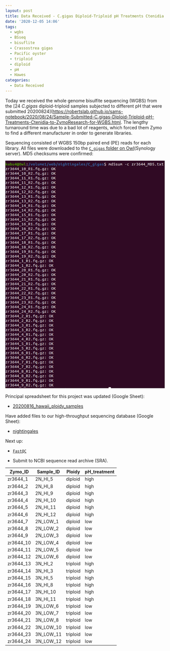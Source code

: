 ```yaml
---
layout: post
title: Data Received - C.gigas Diploid-Triploid pH Treatments Ctenidia WGBS from ZymoResearch
date: '2020-12-05 14:06'
tags:
  - wgbs
  - BSseq
  - bisuflite
  - Crassostrea gigas
  - Pacific oyster
  - triploid
  - diploid
  - pH
  - Hawes
categories:
  - Data Received
---
```

Today we received the whole genome bisulfite sequencing (WGBS) from the [24 _C.gigas_ diploid-triploid samples subjected to different pH that were submitted 20200824](https://robertslab.github.io/sams-notebook/2020/08/24/Sample-Submitted-C.gigas-Diploid-Triploid-pH-Treatments-Ctenidia-to-ZymoResearch-for-WGBS.html. The lengthy turnaround time was due to a bad lot of reagents, which forced them Zymo to find a different manufacturer in order to generate libraries.

Sequencing consisted of WGBS 150bp paired end (PE) reads for each library. All files were downloaded to the [`C_gigas` folder on Owl](https://owl.fish.washington.edu/nightingales/C_gigas/)(Synology server). MD5 checksums were confirmed:

![screencap of md5 checksum verification](https://github.com/RobertsLab/sams-notebook/blob/master/images/screencaps/20201205_cgig_md5-verification_zr3644-fastqs.png?raw=true)

Principal spreadsheet for this project was updated (Google Sheet):

- [20200816_hawaii_ploidy_samples](https://drive.google.com/file/d/1wd0iHe78s_1u7NYa9HUlRIOX59QpAtXA/view?usp=sharing)

Have added files to our high-throughput sequencing database (Google Sheet):

- [nightingales](http://b.link/nightingales)

Next up:

- [`FastQC`](https://www.bioinformatics.babraham.ac.uk/projects/fastqc/)

- Submit to NCBI sequence read archive (SRA).



| Zymo_ID   | Sample_ID | Ploidy   | pH_treatment |
|-----------|-----------|----------|--------------|
| zr3644_1  | 2N_HI_5   | diploid  | high         |
| zr3644_2  | 2N_HI_8   | diploid  | high         |
| zr3644_3  | 2N_HI_9   | diploid  | high         |
| zr3644_4  | 2N_HI_10  | diploid  | high         |
| zr3644_5  | 2N_HI_11  | diploid  | high         |
| zr3644_6  | 2N_HI_12  | diploid  | high         |
| zr3644_7  | 2N_LOW_1  | diploid  | low          |
| zr3644_8  | 2N_LOW_2  | diploid  | low          |
| zr3644_9  | 2N_LOW_3  | diploid  | low          |
| zr3644_10 | 2N_LOW_4  | diploid  | low          |
| zr3644_11 | 2N_LOW_5  | diploid  | low          |
| zr3644_12 | 2N_LOW_6  | diploid  | low          |
| zr3644_13 | 3N_HI_2   | triploid | high         |
| zr3644_14 | 3N_HI_3   | triploid | high         |
| zr3644_15 | 3N_HI_5   | triploid | high         |
| zr3644_16 | 3N_HI_8   | triploid | high         |
| zr3644_17 | 3N_HI_10  | triploid | high         |
| zr3644_18 | 3N_HI_11  | triploid | high         |
| zr3644_19 | 3N_LOW_6  | triploid | low          |
| zr3644_20 | 3N_LOW_7  | triploid | low          |
| zr3644_21 | 3N_LOW_8  | triploid | low          |
| zr3644_22 | 3N_LOW_10 | triploid | low          |
| zr3644_23 | 3N_LOW_11 | triploid | low          |
| zr3644_24 | 3N_LOW_12 | triploid | low          |
